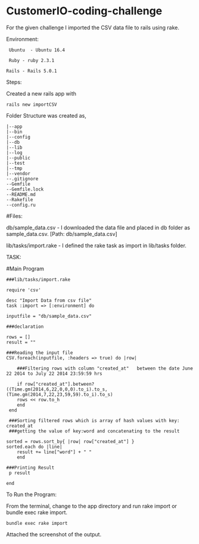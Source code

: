 # CustomerIO-coding-challenge

For the given challenge I imported the CSV data file  to rails using rake.

Environment:

	 Ubuntu  - Ubuntu 16.4 
 
	 Ruby - ruby 2.3.1
 
 	Rails - Rails 5.0.1

Steps:

Created a new rails app with
 
	rails new importCSV

Folder Structure was created as,

	|--app 
	|--bin 
	|--config     
	|--db   
	|--lib
	|--log
	|--public 
	|--test 
	|--tmp 
	|--vendor
	--.gitignore
	--Gemfile
	--Gemfile.lock
	--README.md        
	--Rakefile    
	--config.ru                          


#Files:

db/sample_data.csv - I downloaded the data file and placed in db folder as sample_data.csv. [Path: db/sample_data.csv]

lib/tasks/import.rake - I defined the rake task as import in lib/tasks folder.


TASK:

#Main Program

	###lib/tasks/import.rake

	require 'csv'

	desc "Import Data from csv file"
	task :import => [:environment] do

	inputfile = "db/sample_data.csv"

   	###declaration

	rows = []
	result = ""

 	###Reading the input file 
 	CSV.foreach(inputfile, :headers => true) do |row|
   
   		###Filtering rows with column "created_at"   between the date June 22 2014 to July 22 2014 23:59:59 hrs

   		if row["created_at"].between?((Time.gm(2014,6,22,0,0,0).to_i).to_s,(Time.gm(2014,7,22,23,59,59).to_i).to_s)
		rows << row.to_h  
  	 	end
	 end
 
  	 ###Sorting filtered rows which is array of hash values with key: created_at 
 	 ###getting the value of key:word and concatenating to the result

  	sorted = rows.sort_by{ |row| row["created_at"] }
 	sorted.each do |line|
		result += line["word"] + " "
  		end  
   
  	###Printing Result	
 	 p result

	end


To Run the Program:

From the terminal, change to the app directory and run rake import or bundle exec rake import.
  
    bundle exec rake import

Attached the screenshot of the output.
